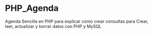 # PHP_Agenda
Agenda Sencilla en PHP para explicar como crear consultas para Crear, leer, actualizar y borrar datos con PHP y MySQL